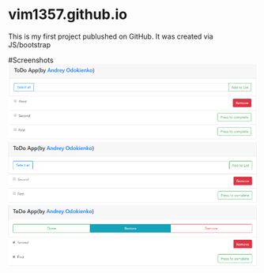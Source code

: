 # vim1357.github.io 
This is my first project publushed on GitHub. It was created via JS/bootstrap

#Screenshots
![loading err](Screenshot_2.png)
![loading err](Screenshot_3.png)
![loading err](Screenshot_4.png)
